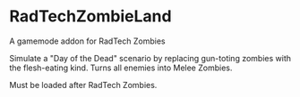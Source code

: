 # RadTechZombieLand
A gamemode addon for RadTech Zombies

Simulate a "Day of the Dead" scenario by replacing 
gun-toting zombies with the flesh-eating kind. 
Turns all enemies into Melee Zombies.

Must be loaded after RadTech Zombies.
